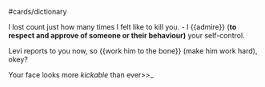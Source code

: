 #cards/dictionary

I lost count just how many times I felt like to kill you. - I {{admire}} (**to respect and approve of someone or their behaviour)** your self-control. <!--SR:!2024-02-27,18,255-->

Levi reports to you now, so {{work him to the bone}} (make him work hard), okey? <!--SR:!2024-02-16,18,252-->

Your face looks more  _kickable_  than ever>>_ <!--SR:!2024-03-01,37,290-->